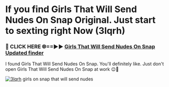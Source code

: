 # If you find Girls That Will Send Nudes On Snap Original. Just start to sexting right Now (3lqrh)

<h3>🔴 CLICK HERE 🌐==►► <a href="https://tinyurl.com/mtbk5fxa" rel="nofollow">Girls That Will Send Nudes On Snap Updated finder</a></h3>

I found Girls That Will Send Nudes On Snap. You'll definitely like. Just don't open Girls That Will Send Nudes On Snap at work 😉💬

[![3lqrh](https://i.imgur.com/Q8WKrnY.jpeg)](https://tinyurl.com/mtbk5fxa)
girls on snap that will send nudes
